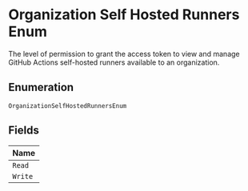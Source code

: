 
# Organization Self Hosted Runners Enum

The level of permission to grant the access token to view and manage GitHub Actions self-hosted runners available to an organization.

## Enumeration

`OrganizationSelfHostedRunnersEnum`

## Fields

| Name |
|  --- |
| `Read` |
| `Write` |

